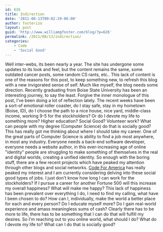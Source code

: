 ```yaml
---
id: 626
title: Indirection
date: '2011-08-13T09:02:29-06:00'
author: fosterizo
layout: post
guid: 'http://www.williamgfoster.com/blog/?p=626'
permalink: /2011/08/13/indirection/
categories:
    - Code
    - 'Social Good'
---
```


Well inter-webs, its been nearly a year. The site has undergone some updates to its look and feel, but the content remains the same, some outdated cancer posts, some random CS rants, etc.. This lack of content is one of the reasons for this post, to keep something new, to refresh this blog with a new invigorated sense of self. Much like myself, the blog needs some direction. Recently graduating from Boise State University has been an interesting journey, to say the least. Forgive the inner monologue of this post, I've been doing a lot of reflection lately.
The recent weeks have been a sort-of emotional roller coaster, do I stay safe, stay in my hometown (Boise, ID), do I choose the path to a nice house, nice yard, middle-class income, working 9-5 for the stockholders? Or do I devote my life to something more? Higher education? Social Good? Volunteer work? What can people with my degree (Computer Science) do that is socially good? This has really got me thinking about where I should take my career.
One of the great parts of Computer Science is ability to find a job most anywhere, in most any industry. Everyone needs a back-end software developer, everyone needs a website author, in this ever-increasing age of online "identity" people are struggling to make something of themselves in the real and digital worlds, creating a unified identity.
So enough with the boring stuff, there are a few recent projects which have peaked my attention through other blogs and social networks. <a href="http://codeforamerica.org/">Code For America</a> has really peaked my interest and I am currently considering delving into these social good types of jobs. I just don't know how long I can work for the stockholders? If I pursue a career for another Fortune 500 will this increase my overall happiness? What will make me happy? This lack of happiness has been prevalent over everything I do, I need to find my calling, what have I been chosen to do? How can I, individually, make the world a better place for each and every person? Do I educate myself more? Do I gain real-world experience and amass meaningless sums of cash? Clearly there has to be more to life, there has to be something that I can do that will fulfill my desires. So I'm reaching out to you online world, what should I do? What do I devote my life to? What can I do that is socially good?